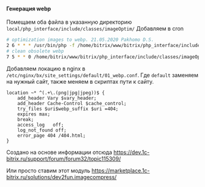 #### Генерация webp  

Помещаем оба файла в указанную директорию ```local/php_interface/include/classes/imageOptim/```
Добавляем в cron  

```bash
# optimization images to webp. 21.05.2020 Pakhomo D.S.
2 6 * * * /usr/bin/php -f /home/bitrix/www/bitrix/php_interface/include/classes/imageOptim/optimWebp.php >/dev/null 2>/home/bitrix/www/logs/optimWebp.log
# clean obsolete webp
7 5 * * 0 /home/bitrix/www/bitrix/php_interface/include/classes/imageOptim/wepb_cleaner.sh >/dev/null 2>/home/bitrix/www/logs/wepb_cleaner.log
```

Добавляем локацию в nginx в ```/etc/nginx/bx/site_settings/default/01_webp.conf```. Где ```default``` заменяем на нужный сайт, также меняем в скриптах пути к сайту.

```nginx
location ~* ^(.+\.(png|jpg|jpeg))$ {
    add_header Vary $vary_header;
    add_header Cache-Control $cache_control;
    try_files $uri$webp_suffix $uri =404;
    expires max;
    break;
    access_log   off;
    log_not_found off;
    error_page 404 /404.html;
}
```
Создано на основе информации отсюда https://dev.1c-bitrix.ru/support/forum/forum32/topic115309/  

Или просто ставим этот модуль https://marketplace.1c-bitrix.ru/solutions/dev2fun.imagecompress/

